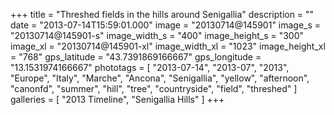 +++
title = "Threshed fields in the hills around Senigallia"
description = ""
date = "2013-07-14T15:59:01.000"
image = "20130714@145901"
image_s = "20130714@145901-s"
image_width_s = "400"
image_height_s = "300"
image_xl = "20130714@145901-xl"
image_width_xl = "1023"
image_height_xl = "768"
gps_latitude = "43.7391869166667"
gps_longitude = "13.1531974166667"
phototags = [ "2013-07-14", "2013-07", "2013", "Europe", "Italy", "Marche", "Ancona", "Senigallia", "yellow", "afternoon", "canonfd", "summer", "hill", "tree", "countryside", "field", "threshed" ]
galleries = [ "2013 Timeline", "Senigallia Hills" ]
+++
